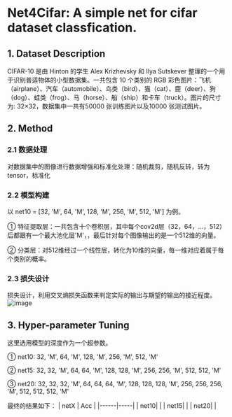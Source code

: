 # Net4Cifar: A simple net for cifar dataset classfication.

## 1. Dataset Description
CIFAR-10 是由 Hinton 的学生 Alex Krizhevsky 和 Ilya Sutskever 整理的一个用于识别普适物体的小型数据集。一共包含 10 个类别的 RGB 彩色图片：飞机（airplane）、汽车（automobile）、鸟类（bird）、猫（cat）、鹿（deer）、狗（dog）、蛙类（frog）、马（horse）、船（ship）和卡车（truck）。图片的尺寸为: 32×32，数据集中一共有50000 张训练图片以及10000 张测试图片。
## 2. Method
### 2.1 数据处理
对数据集中的图像进行数据增强和标准化处理：随机裁剪，随机反转，转为tensor，标准化
### 2.2 模型构建
以 net10 = [32, 'M', 64, 'M', 128, 'M', 256, 'M', 512, 'M'] 为例。

① 特征提取层：一共包含十个卷积层，其中每个cov2d层（32，64，...，512）后都跟有一个最大池化层'M'，，最后针对每个图像输出的是一个512维的向量。

② 分类层：对512维经过一个线性层，转化为10维的向量，每一维对应着属于每个类别的概率。
### 2.3 损失设计
损失设计，利用交叉熵损失函数来判定实际的输出与期望的输出的接近程度。
![image](https://user-images.githubusercontent.com/73435352/194759845-aa621a6e-2ce4-4816-a3de-c8d082321c3c.png)

## 3. Hyper-parameter Tuning
这里选用模型的深度作为一个超参数。

① net10: 32, 'M', 64, 'M', 128, 'M', 256, 'M', 512, 'M'

② net15: 32, 32, 'M', 64, 64, 'M', 128, 128, 'M', 256, 256, 'M', 512, 512, 'M'

③ net20: 32, 32, 32, 'M', 64, 64, 64, 'M', 128, 128, 128, 'M', 256, 256, 256, 'M', 512, 512, 512, 'M'

最终的结果如下：
| netX | Acc |
|------|-----|
| net10|     |
| net15|     |
| net20|     |

